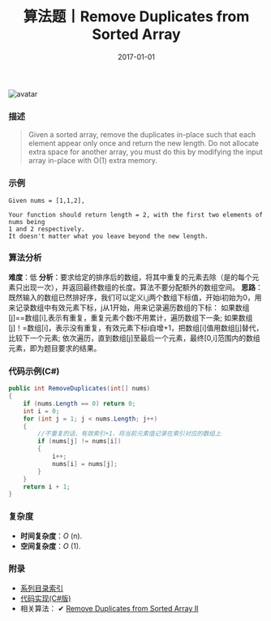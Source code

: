 ﻿---
title: 算法题丨Remove Duplicates from Sorted Array
tags:
  - 算法
  - 编程技巧
  - 数据结构
categories: 计算机基础
date: 2017-01-01
---
![avatar](https://mysite.bj.bcebos.com/images/articles/450f7e84-27ba-4178-8de0-a890e41cb713.jpg)

### 描述
>Given a sorted array, remove the duplicates in-place such that each element appear only once and return the new length.
Do not allocate extra space for another array, you must do this by modifying the input array in-place with O(1) extra memory.

### 示例
```
Given nums = [1,1,2],
	
Your function should return length = 2, with the first two elements of nums being 
1 and 2 respectively.
It doesn't matter what you leave beyond the new length.
```

<!-- more -->

### 算法分析
**难度**：低
**分析**：要求给定的排序后的数组，将其中重复的元素去除（是的每个元素只出现一次），并返回最终数组的长度。算法不要分配额外的数组空间。
**思路**：既然输入的数组已然排好序，我们可以定义i,j两个数组下标值，开始i初始为0，用来记录数组中有效元素下标，j从1开始，用来记录遍历数组的下标：
如果数组[j]==数组[i],表示有重复，重复元素个数i不用累计，遍历数组下一条;
如果数组[j]！=数组[i]，表示没有重复，有效元素下标i自增+1，把数组[i]值用数组[j]替代，比较下一个元素;
依次遍历，直到数组[j]至最后一个元素，最终[0,i]范围内的数组元素，即为题目要求的结果。

### 代码示例(C#)
```csharp
public int RemoveDuplicates(int[] nums)
{
    if (nums.Length == 0) return 0;
    int i = 0;
    for (int j = 1; j < nums.Length; j++)
    {
        //不重复的话，有效索引+1，将当前元素值记录在索引对应的数组上
        if (nums[j] != nums[i])
        {
            i++;
            nums[i] = nums[j];
        }
    }
    return i + 1;
}                                           
```

### 复杂度
- **时间复杂度**：*O* (n). 
- **空间复杂度**：*O* (1).

### 附录
- [系列目录索引](/posts/algorithm/index/)
- [代码实现(C#版)](https://github.com/lizzie2008/LeetCode.git)
- 相关算法：
✔ [Remove Duplicates from Sorted Array II](/posts/algorithm/002.Remove.Duplicates.from.Sorted.Array.II/)

